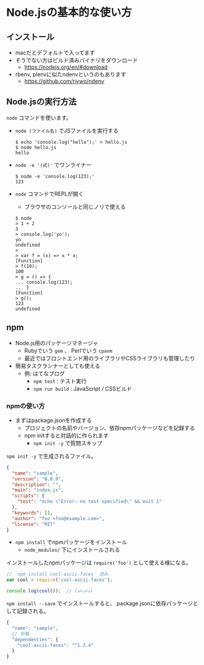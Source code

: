 Node.jsの基本的な使い方
================================================================

## インストール

- macだとデフォルトで入ってます
- そうでない方はビルド済みバイナリをダウンロード
  - https://nodejs.org/en/#download  
- rbenv, plenvに似たndenvというのもあります
  - https://github.com/riywo/ndenv


## Node.jsの実行方法

`node` コマンドを使います。

- `node (ファイル名)` でJSファイルを実行する
  ```
  $ echo 'console.log("hello");' > hello.js
  $ node hello.js
  hello  
  ```

- `node -e '(式)'` でワンライナー
  ```
  $ node -e 'console.log(123);'
  123
  ```

- `node` コマンドでREPLが開く
  - ブラウザのコンソールと同じノリで使える

  ```
  $ node
  > 1 + 2
  3
  > console.log('yo');
  yo
  undefined
  >
  > var f = (x) => x * x;
  [Function]
  > f(10);
  100
  > g = () => {
  ... console.log(123);
  ... }
  [Function]
  > g();
  123
  undefined
  ```


## npm

- Node.js用のパッケージマネージャ
  - Rubyでいう `gem` 、 Perlでいう `cpanm`
  - 最近ではフロントエンド用のライブラリやCSSライブラリも管理したり
- 簡易タスクランナーとしても使える
  - 例: はてなブログ
    - `npm test` : テスト実行
    - `npm run build` : JavaScript / CSSビルド


### npmの使い方

- まずはpackage.jsonを作成する
  - プロジェクトの名前やバージョン、依存npmパッケージなどを記録する
  - npm initすると対話的に作られます
    - `npm init -y` で質問スキップ

`npm init -y` で生成されるファイル。

```json
{
  "name": "sample",
  "version": "0.0.0",
  "description": "",
  "main": "index.js",
  "scripts": {
    "test": "echo \"Error: no test specified\" && exit 1"
  },
  "keywords": [],
  "author": "foo <foo@example.com>",
  "license": "MIT"
}
```

- `npm install` でnpmパッケージをインストール
  - `node_modules/` 下にインストールされる

インストールしたnpmパッケージは `require('foo')` として使える様になる。

```javascript
// `npm install cool-ascii-faces` 済み
var cool = require('cool-ascii-faces');

console.log(cool());  // (๑>ᴗ<๑)
```

`npm install --save` でインストールすると、 package.jsonに依存パッケージとして記録される。

```js
{
  "name": "sample",
  // 中略
  "dependencies": {
    "cool-ascii-faces": "^1.3.4"
  }
}
```
